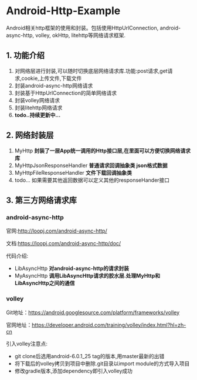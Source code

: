 # Android-Http-Example
Android相关http框架的使用和封装。包括使用HttpUrlConnection, android-async-http, volley, okHttp, litehttp等网络请求框架.

## 1. 功能介绍

1. 对网络层进行封装,可以随时切换底层网络请求库.功能:post请求,get请求,cookie,上传文件,下载文件
1. 封装android-async-http网络请求
1. 封装基于HttpUrlConnection的简单网络请求
1. 封装volley网络请求
1. 封装litehttp网络请求
1. **todo..持续更新中...**


## 2. 网络封装层

1. MyHttp **封装了一层App统一调用的Http接口层,在里面可以方便切换网络请求库**
1. MyHttpJsonResponseHandler **普通请求回调抽象类 json格式数据**
1. MyHttpFileResponseHandler **文件下载回调抽象类**
1. todo... 如果需要其他返回数据可以定义其他的responseHander接口


## 3. 第三方网络请求库

### android-async-http

官网:http://loopj.com/android-async-http/

文档:https://loopj.com/android-async-http/doc/

代码介绍:
- LibAsyncHttp **对android-async-http的请求封装**
- MyAsyncHttp **调用LibAsyncHttp请求的胶水层.处理MyHttp和LibAsyncHttp之间的通信**

### volley

Git地址：https://android.googlesource.com/platform/frameworks/volley

官网地址：https://developer.android.com/training/volley/index.html?hl=zh-cn

引入volley注意点:
- git clone后选用android-6.0.1_25 tag的版本,用master最新的出错
- 将下载后的volley拷贝到项目中删除.git目录以import module的方式导入项目
- 修改gradle版本,添加dependency即引入volley成功


